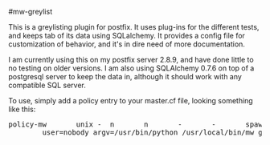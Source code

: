 #mw-greylist

This is a greylisting plugin for postfix. It uses plug-ins for the different tests, and keeps tab of its data using SQLalchemy. It provides a config file for customization of behavior, and it's in dire need of more documentation.

I am currently using this on my postfix server 2.8.9, and have done little to no testing on older versions. I am also using SQLAlchemy 0.7.6 on top of a postgresql server to keep the data in, although it should work with any compatible SQL server.

To use, simply add a policy entry to your master.cf file, looking something like this:

<pre>policy-mw       unix -  n       n       -       -       spawn
        user=nobody argv=/usr/bin/python /usr/local/bin/mw_greylist/greylist.py</pre>
